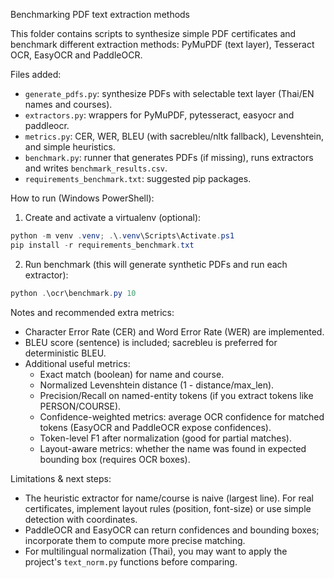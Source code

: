 Benchmarking PDF text extraction methods

This folder contains scripts to synthesize simple PDF certificates and benchmark different extraction methods: PyMuPDF (text layer), Tesseract OCR, EasyOCR and PaddleOCR.

Files added:

- `generate_pdfs.py`: synthesize PDFs with selectable text layer (Thai/EN names and courses).
- `extractors.py`: wrappers for PyMuPDF, pytesseract, easyocr and paddleocr.
- `metrics.py`: CER, WER, BLEU (with sacrebleu/nltk fallback), Levenshtein, and simple heuristics.
- `benchmark.py`: runner that generates PDFs (if missing), runs extractors and writes `benchmark_results.csv`.
- `requirements_benchmark.txt`: suggested pip packages.

How to run (Windows PowerShell):

1. Create and activate a virtualenv (optional):

```powershell
python -m venv .venv; .\.venv\Scripts\Activate.ps1
pip install -r requirements_benchmark.txt
```

2. Run benchmark (this will generate synthetic PDFs and run each extractor):

```powershell
python .\ocr\benchmark.py 10
```

Notes and recommended extra metrics:

- Character Error Rate (CER) and Word Error Rate (WER) are implemented.
- BLEU score (sentence) is included; sacrebleu is preferred for deterministic BLEU.
- Additional useful metrics:
  - Exact match (boolean) for name and course.
  - Normalized Levenshtein distance (1 - distance/max_len).
  - Precision/Recall on named-entity tokens (if you extract tokens like PERSON/COURSE).
  - Confidence-weighted metrics: average OCR confidence for matched tokens (EasyOCR and PaddleOCR expose confidences).
  - Token-level F1 after normalization (good for partial matches).
  - Layout-aware metrics: whether the name was found in expected bounding box (requires OCR boxes).

Limitations & next steps:

- The heuristic extractor for name/course is naive (largest line). For real certificates, implement layout rules (position, font-size) or use simple detection with coordinates.
- PaddleOCR and EasyOCR can return confidences and bounding boxes; incorporate them to compute more precise matching.
- For multilingual normalization (Thai), you may want to apply the project's `text_norm.py` functions before comparing.

